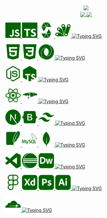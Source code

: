 <!-- SVG TEXT -->
<div align="center">
  <img src="https://readme-typing-svg.demolab.com?font=Space+Mono&weight=600&size=30o&duration=1000&pause=2000&repeat=true&color=007A00&center=true&vCenter=true&width=435&lines=WEB3+DEV;FULLSTACK"/>
</div>  

<!-- GIT STATS -->
<div align="center">  
  <a href="https://github.com/RodrigoSKohl">
  <img height="140em" align="center" src="https://github-readme-stats.vercel.app/api?username=RodrigoSKohl&show_icons=true&custom_title=&text_bold=true&theme=shadow_green&include_all_commits=false&count_private=true&hide_border=true&bg_color=00000000"/>
  <img height="140em" align="center" src="https://github-readme-stats.vercel.app/api/top-langs/?username=RodrigoSKohl&custom_title=&text_bold=true&layout=compact&langs_count=7&theme=shadow_green&bg_color=00000000&hide_border=true"/>
</div>
<br>
<div>
<img src="./icons/javascript.svg">  <img src="./icons/typescript.svg"> <img src="./icons/solidity.svg"> <img src="./icons/appscript.svg">
<img src="https://readme-typing-svg.demolab.com?font=Space+Mono&duration=2000&pause=1000&color=007A00&center=false&vCenter=true&multiline=false&repeat=false&random=true&width=280&height=20&lines=PROGRAMMING LANGUAGES" alt="Typing SVG" />  
</div>
<br>
<div>
<img src="./icons/html.svg"> <img src="./icons/css.svg"> <img src="./icons/json.svg">
<img src="https://readme-typing-svg.demolab.com?font=Space+Mono&duration=2000&pause=2000&color=007A00&center=false&vCenter=true&multiline=false&repeat=false&random=true&width=280&height=20&lines=MARKUP LANGUAGES" alt="Typing SVG" />  
</div>
<br>
<div>
<img src="./icons/node.svg"> <img src="./icons/tsnode.svg">
<img src="https://readme-typing-svg.demolab.com?font=Space+Mono&duration=2000&pause=2000&color=007A00&center=false&vCenter=true&multiline=false&repeat=false&random=true&width=280&height=20&lines=RUNTIME ENVIORNMENTS" alt="Typing SVG" />
</div>
</br>
<div>
<img src="./icons/react.svg"> <img src="./icons/mongoose.svg">
<img src="https://readme-typing-svg.demolab.com?font=Space+Mono&duration=2000&pause=2000&color=007A00&center=false&vCenter=true&multiline=false&repeat=false&random=true&width=200&height=20&lines=LIBRARIES" alt="Typing SVG" />
</div>
</br>
<div>
<img src="./icons/next.svg"> <img src="./icons/bootstrap.svg"> <img src="./icons/tailwind.svg"> 
<img src="https://readme-typing-svg.demolab.com?font=Space+Mono&duration=2000&pause=2000&color=007A00&center=false&vCenter=true&multiline=false&repeat=false&random=true&width=200&height=20&lines=FRAMEWORKS" alt="Typing SVG" />
</div>
</br>
<div>
<img src="./icons/sqlite.svg"> <img src="./icons/mysql.svg"> <img src="./icons/mongodb.svg">
<img src="https://readme-typing-svg.demolab.com?font=Space+Mono&duration=2000&pause=2000&color=007A00&center=false&vCenter=true&multiline=false&repeat=false&random=true&width=200&height=20&lines=DATABASE" alt="Typing SVG" />
</div>
</br>
<div>
<img src="./icons/vscode.svg"> <img src="./icons/eclipse.svg"> <img src="./icons/dreamweaver.svg">
<img src="https://readme-typing-svg.demolab.com?font=Space+Mono&duration=2000&pause=2000&color=007A00&center=false&vCenter=true&multiline=false&repeat=false&random=true&width=200&height=20&lines=IDES" alt="Typing SVG" />
</div>
</br>
<div>
<img src="./icons/figma.svg"> <img src="./icons/xd.svg"> <img src="./icons/photoshop.svg"> <img src="./icons/illustrator.svg">
<img src="https://readme-typing-svg.demolab.com?font=Space+Mono&duration=2000&pause=2000&color=007A00&center=false&vCenter=true&multiline=false&repeat=false&random=true&width=200&height=20&lines=UI/UX" alt="Typing SVG" />
</div>
</br>
<div>
<img src="./icons/cloudflare.svg">
<img src="https://readme-typing-svg.demolab.com?font=Space+Mono&duration=2000&pause=2000&color=007A00&center=false&vCenter=true&multiline=false&repeat=false&random=true&width=200&height=20&lines=CDN" alt="Typing SVG" />
</div>

